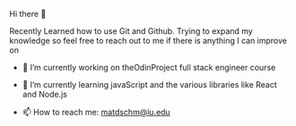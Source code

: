 Hi there 👋

Recently Learned how to use Git and Github. Trying to expand my knowledge so feel free to reach out to me if there is anything I can improve on

- 🔭 I’m currently working on theOdinProject full stack engineer course
  
- 🌱 I’m currently learning javaScript and the various libraries like React and Node.js
  
- 📫 How to reach me: matdschm@iu.edu
